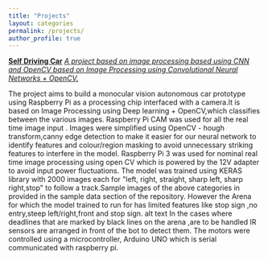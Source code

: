 ```yaml
---
title: "Projects"
layout: categories
permalink: /projects/
author_profile: true
---
```

<b><u>Self Driving Car</u></b>
<i><u>A project based on image processing based using CNN and OpenCV based on Image Processing using Convolutional Neural Networks + OpenCV.</u></i>

The project aims to build a monocular vision autonomous car prototype using Raspberry Pi as a processing chip interfaced with a camera.It is based on Image Processing using Deep learning + OpenCV,which classifies between the various images. Raspberry Pi CAM was used for all the real time image input . Images were simplified using OpenCV - hough transform,canny edge detection to make it easier for our neural network to identify features and colour/region masking to avoid unnecessary striking features to interfere in the model. Raspberry Pi 3 was used for nominal real time image processing using open CV which is powered by the 12V adapter to avoid input power fluctuations. The model was trained using KERAS library with 2000 images each for "left, right, straight, sharp left, sharp right,stop" to follow a track.Sample images of the above categories in provided in the sample data section of the repository. However the Arena for which the model trained to run for has limited features like stop sign ,no entry,steep left/right,front and stop sign. alt text In the cases where deadlines that are marked by black lines on the arena ,are to be handled IR sensors are arranged in front of the bot to detect them. The motors were controlled using a microcontroller, Arduino UNO which is serial communicated with raspberry pi.
